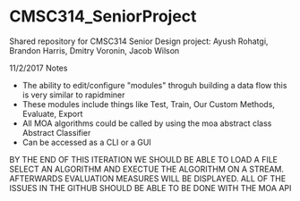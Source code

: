 # CMSC314_SeniorProject
Shared repository for CMSC314 Senior Design project: Ayush Rohatgi, Brandon Harris, Dmitry Voronin, Jacob Wilson

11/2/2017 Notes
  - The ability to edit/configure "modules" throguh building a data flow this is very similar to rapidminer
  - These modules include things like Test, Train, Our Custom Methods, Evaluate, Export
  - All MOA algorithms could be called by using the moa abstract class Abstract Classifier
  - Can be accessed as a CLI or a GUI
  
  BY THE END OF THIS ITERATION WE SHOULD BE ABLE TO LOAD A FILE SELECT AN ALGORITHM AND EXECTUE THE ALGORITHM ON A STREAM. AFTERWARDS EVALUATION MEASURES WILL BE DISPLAYED.
  ALL OF THE ISSUES IN THE GITHUB SHOULD BE ABLE TO BE DONE WITH THE MOA API
